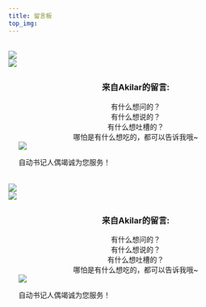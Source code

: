 ```yaml
---
title: 留言板
top_img:
---
```


<link rel="stylesheet" href="/css/commentsbar.css"/>
  <div id="computer">
    <div id="maincontent"><br>
      <div id="form-wrap"><img src="https://cdn.jsdelivr.net/gh/Akilarlxh/Valine-Admin@v1.0/source/img/before.png" id="beforeimg">
        <div id="envelope">
          <form>
            <div class="formmain">
              <img class="headerimg" src="https://ae01.alicdn.com/kf/U5bb04af32be544c4b41206d9a42fcacfd.jpg"/>
              <div style="padding: 5px 20px;">
                <center>
                  <h3 calss="title3">来自Akilar的留言:</h3>
                </center>
                <center class="comments">
                  有什么想问的？<br>
                  有什么想说的？<br>
                  有什么想吐槽的？<br>
                  哪怕是有什么想吃的，都可以告诉我哦~<br>
                </center>
                <div class="bottomcontent">
                <img class="bottomimg" src="https://ae01.alicdn.com/kf/U0968ee80fd5c4f05a02bdda9709b041eE.png"/>
                </div>
                <p class="bottomhr">自动书记人偶竭诚为您服务！</p>
              </div>
            </div>
          </form>
        </div><img id="afterimg" src="https://cdn.jsdelivr.net/gh/Akilarlxh/Valine-Admin@v1.0/source/img/after.png">
      </div>
    </div>
  </div>
  <div id="mobile">
    <form>
      <div class="formmain"><img class="headerimg" src="https://ae01.alicdn.com/kf/U5bb04af32be544c4b41206d9a42fcacfd.jpg" />
        <div style="padding: 5px 20px;">
          <center>
            <h3 class="title3">来自Akilar的留言:</h3>
          </center>
          <center class="comments">
            有什么想问的？<br>
            有什么想说的？<br>
            有什么想吐槽的？<br>
            哪怕是有什么想吃的，都可以告诉我哦~<br>
          </center>
          <div class="bottomcontent"><img src="https://ae01.alicdn.com/kf/U0968ee80fd5c4f05a02bdda9709b041eE.png" class="bottomhr"></div>
          <p class="bottomhr"">自动书记人偶竭诚为您服务！</p>
        </div>
      </div>
    </form>
  </div>
